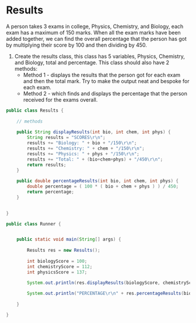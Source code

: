 # Results

A person takes 3 exams in college, Physics, Chemistry, and Biology, each exam has a maximum of 150 marks. When all the exam marks have been added together, we can find the overall percentage that the person has got by multiplying their score by 100 and then dividing by 450.

1. Create the results class, this class has 5 variables, Physics, Chemistry, and Biology, total and percentage. This class should also have 2 methods:
	* Method 1 - displays the results that the person got for each exam and then the total mark. Try to make the output neat and bespoke for each exam.
	* Method 2 - which finds and displays the percentage that the person received for the exams overall.

```java
public class Results {
	
	// methods
	
	public String displayResults(int bio, int chem, int phys) {
		String results = "SCORES\r\n";
		results += "Biology: " + bio + "/150\r\n";
		results += "Chemistry: " + chem + "/150\r\n";
		results += "Physics: " + phys + "/150\r\n";
		results += "Total: " + (bio+chem+phys) + "/450\r\n";
		return results;
	}
	
	public double percentageResults(int bio, int chem, int phys) {
		double percentage = ( 100 * ( bio + chem + phys ) ) / 450;
		return percentage;
	}
	

}
```

```java
public class Runner {


	public static void main(String[] args) {
		
		Results res = new Results();
		
		int biologyScore = 100;
		int chemistryScore = 112;
		int physicsScore = 137;
		
		System.out.println(res.displayResults(biologyScore, chemistryScore, physicsScore));

		System.out.println("PERCENTAGE\r\n" + res.percentageResults(biologyScore, chemistryScore, physicsScore) + "%");
		
	}

}

```